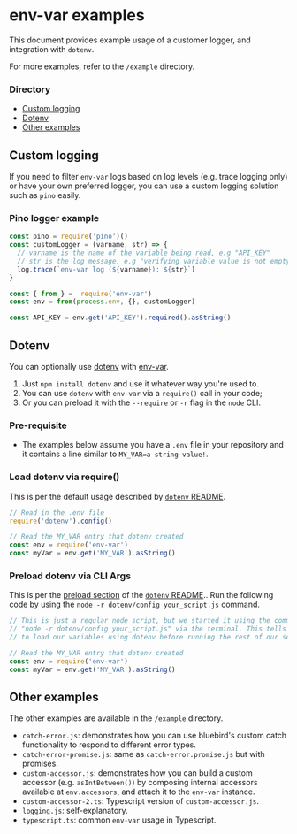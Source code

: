 # env-var examples

This document provides example usage of a customer logger, and integration with `dotenv`. 

For more examples, refer to the `/example` directory.

### Directory

* [Custom logging](#custom-logging)
* [Dotenv](#dotenv)
* [Other examples](#other-examples)

## Custom logging

If you need to filter `env-var` logs based on log levels (e.g. trace logging only) or have your own preferred logger, you can use a custom logging solution such as `pino` easily.

### Pino logger example

```js
const pino = require('pino')()
const customLogger = (varname, str) => {
  // varname is the name of the variable being read, e.g "API_KEY"
  // str is the log message, e.g "verifying variable value is not empty"
  log.trace(`env-var log (${varname}): ${str}`)
}

const { from } =  require('env-var')
const env = from(process.env, {}, customLogger)

const API_KEY = env.get('API_KEY').required().asString()
```

## Dotenv

You can optionally use [dotenv](https://www.npmjs.com/package/dotenv) with [env-var](https://www.npmjs.com/package/env-var).

1. Just `npm install dotenv` and use it whatever way you're used to. 
2. You can use `dotenv` with `env-var` via a `require()` call in your code;
3. Or you can preload it with the `--require` or `-r` flag in the `node` CLI.

### Pre-requisite

- The examples below assume you have a `.env` file in your repository and it contains a line similar to `MY_VAR=a-string-value!`.

### Load dotenv via require()

This is per the default usage described by [`dotenv` README](https://www.npmjs.com/package/dotenv#usage).

```js
// Read in the .env file
require('dotenv').config()

// Read the MY_VAR entry that dotenv created
const env = require('env-var')
const myVar = env.get('MY_VAR').asString()
```

### Preload dotenv via CLI Args

This is per the [preload section](https://www.npmjs.com/package/dotenv#preload)
of the [`dotenv` README](https://www.npmjs.com/package/dotenv#usage).. Run the following code by using the
`node -r dotenv/config your_script.js` command.

```js
// This is just a regular node script, but we started it using the command
// "node -r dotenv/config your_script.js" via the terminal. This tells node
// to load our variables using dotenv before running the rest of our script!

// Read the MY_VAR entry that dotenv created
const env = require('env-var')
const myVar = env.get('MY_VAR').asString()
```

## Other examples

The other examples are available in the `/example` directory.

* `catch-error.js`: demonstrates how you can use bluebird's custom catch functionality to respond to different error types.
* `catch-error-promise.js`: same as `catch-error.promise.js` but with promises.
* `custom-accessor.js`: demonstrates how you can build a custom accessor (e.g. `asIntBetween()`) by composing internal accessors available at `env.accessors`, and attach it to the `env-var` instance.
* `custom-accessor-2.ts`: Typescript version of `custom-accessor.js`.
* `logging.js`: self-explanatory.
* `typescript.ts`: common `env-var` usage in Typescript.